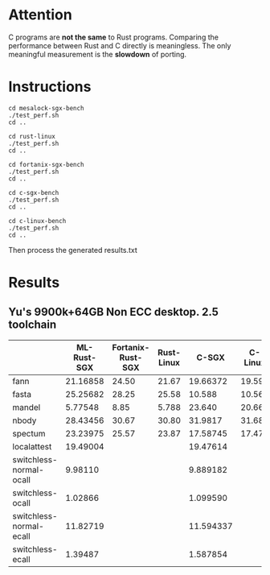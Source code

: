 # Attention

C programs are **not the same** to Rust programs. Comparing the performance between Rust and C directly is meaningless. The only meaningful measurement is the **slowdown** of porting.

# Instructions

```
cd mesalock-sgx-bench
./test_perf.sh
cd ..

cd rust-linux
./test_perf.sh
cd ..

cd fortanix-sgx-bench
./test_perf.sh
cd ..

cd c-sgx-bench
./test_perf.sh
cd ..

cd c-linux-bench
./test_perf.sh
cd ..
```

Then process the generated results.txt


# Results

## Yu's 9900k+64GB Non ECC desktop. 2.5 toolchain

|                          | ML-Rust-SGX| Fortanix-Rust-SGX | Rust-Linux  | C-SGX    | C-Linux |
| ------------------------ | ---------- | ----------------- | ----------- | -------- | ------- |
|  fann                    | 21.16858   |    24.50          |  21.67      | 19.66372 | 19.59   |
|  fasta                   | 25.25682   |    28.25          |  25.58      | 10.588   | 10.567  |
|  mandel                  | 5.77548    |    8.85           |  5.788      | 23.640   | 20.66   |
|  nbody                   | 28.43456   |    30.67          |  30.80      | 31.9817  | 31.68   |
| spectum                  | 23.23975   |    25.57          |  23.87      | 17.58745 | 17.47   |
| localattest              | 19.49004   |                   |             | 19.47614 |         |
| switchless-normal-ocall  | 9.98110    |                   |             | 9.889182 |         |
| switchless-ocall         | 1.02866    |                   |             | 1.099590 |         |
| switchless-normal-ecall  | 11.82719   |                   |             | 11.594337|         |
| switchless-ecall         | 1.39487    |                   |             | 1.587854 |         |
